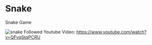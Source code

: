 # Snake
Snake Game

![snake](https://user-images.githubusercontent.com/110795985/185712631-7832567a-dab2-4a31-8c1f-9f32dfe44ac3.png)
Followed Youtube Video: https://www.youtube.com/watch?v=QFvqStqPCRU

